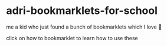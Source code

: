 # adri-bookmarklets-for-school
me a kid who just found a bunch of bookmarklets which I love 🤎

click on how to bookmarklet to learn how to use these
